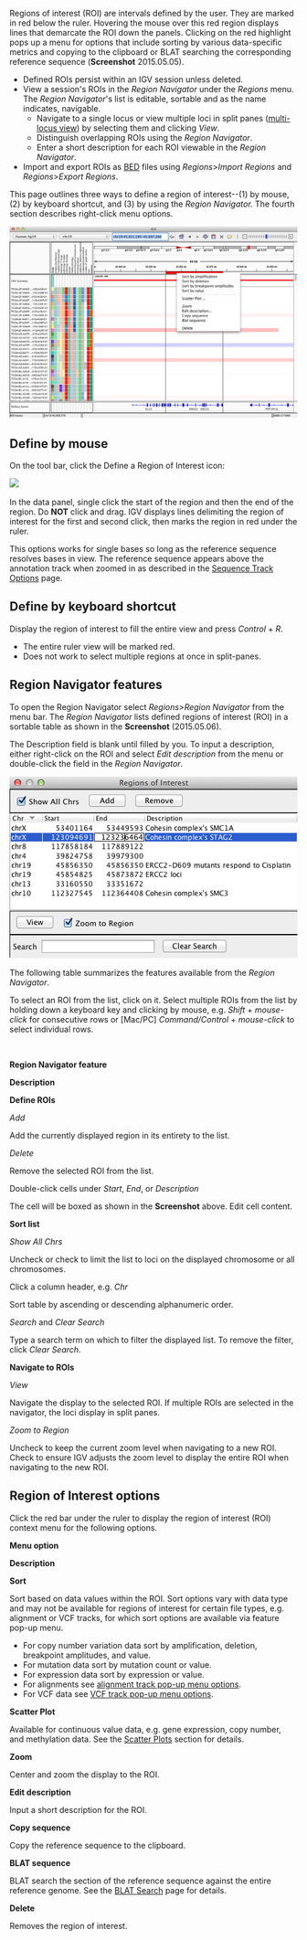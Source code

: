 Regions of interest (ROI) are intervals defined by the user. They are marked in red below the ruler. Hovering the mouse over this red region displays lines that demarcate the ROI down the panels. Clicking on the red highlight pops up a menu for options that include sorting by various data-specific metrics and copying to the clipboard or BLAT searching the corresponding reference sequence (**Screenshot** 2015.05.05).

*   Defined ROIs persist within an IGV session unless deleted.
*   View a session's ROIs in the _Region Navigator_ under the _Regions_ menu. The _Region Navigator_'s list is editable, sortable and as the name indicates, navigable.
    *   Navigate to a single locus or view multiple loci in split panes ([multi-locus view](http://software.broadinstitute.org/software/igv/multilocus_view)) by selecting them and clicking _View_.
    *   Distinguish overlapping ROIs using the _Region Navigator_.
    *   Enter a short description for each ROI viewable in the _Region Navigator_.
*   Import and export ROIs as [BED](http://www.broadinstitute.org/software/igv/BED) files using _Regions_\>_Import Regions_ and _Regions_\>_Export Regions_.

This page outlines three ways to define a region of interest--(1) by mouse, (2) by keyboard shortcut, and (3) by using the _Region Navigator._ The fourth section describes right-click menu options.

![](img/SL_IGV_ROI_BLAT2015-05-05%2016.25.58.png)

Define by mouse
---------------

On the tool bar, click the Define a Region of Interest icon:

![](img/images/icon_region_of_interest.jpg)

In the data panel, single click the start of the region and then the end of the region. Do **NOT** click and drag. IGV displays lines delimiting the region of interest for the first and second click, then marks the region in red under the ruler.

This options works for single bases so long as the reference sequence resolves bases in view. The reference sequence appears above the annotation track when zoomed in as described in the [Sequence Track Options](http://www.broadinstitute.org/software/igv/sequence_track_options) page.

Define by keyboard shortcut
---------------------------

Display the region of interest to fill the entire view and press _Control_ \+ _R_.

*   The entire ruler view will be marked red.
*   Does not work to select multiple regions at once in split-panes.

Region Navigator features
-------------------------

To open the Region Navigator select _Regions>Region Navigator_ from the menu bar. The _Region Navigator_ lists defined regions of interest (ROI) in a sortable table as shown in the **Screenshot** (2015.05.06).

The Description field is blank until filled by you. To input a description, either right-click on the ROI and select _Edit description_ from the menu or double-click the field in the _Region Navigator_.

![](img/SL_IGV_ROI_RN_2015-05-06%2011.17.36.png)

The following table summarizes the features available from the _Region Navigator_.

To select an ROI from the list, click on it. Select multiple ROIs from the list by holding down a keyboard key and clicking by mouse, e.g. _Shift_ \+ _mouse-click_ for consecutive rows or \[Mac/PC\] _Command/Control_ + _mouse-click_ to select individual rows.

 

**Region Navigator feature**

**Description**

**Define ROIs**

_Add_

Add the currently displayed region in its entirety to the list.

_Delete_

Remove the selected ROI from the list.

Double-click cells under _Start_, _End_, or _Description_

The cell will be boxed as shown in the **Screenshot** above. Edit cell content.

**Sort list**

_Show All Chrs_

Uncheck or check to limit the list to loci on the displayed chromosome or all chromosomes.

Click a column header, e.g. _Chr_

Sort table by ascending or descending alphanumeric order.

_Search_ and _Clear Search_

Type a search term on which to filter the displayed list. To remove the filter, click _Clear Search_.

**Navigate to ROIs**

_View_

Navigate the display to the selected ROI. If multiple ROIs are selected in the navigator, the loci display in split panes.

_Zoom to Region_

Uncheck to keep the current zoom level when navigating to a new ROI. Check to ensure IGV adjusts the zoom level to display the entire ROI when navigating to the new ROI.

Region of Interest options
--------------------------

Click the red bar under the ruler to display the region of interest (ROI) context menu for the following options.

**Menu option**

**Description**

**Sort**

Sort based on data values within the ROI. Sort options vary with data type and may not be available for regions of interest for certain file types, e.g. alignment or VCF tracks, for which sort options are available via feature pop-up menu.

*   For copy number variation data sort by amplification, deletion, breakpoint amplitudes, and value.
*   For mutation data sort by mutation count or value.
*   For expression data sort by expression or value.
*   For alignments see [alignment track pop-up menu options](http://www.broadinstitute.org/software/igv/PopupMenus#AlignmentTrack).
*   For VCF data see [VCF track pop-up menu options](http://www.broadinstitute.org/software/igv/PopupMenus#VCF).

**Scatter Plot**

Available for continuous value data, e.g. gene expression, copy number, and methylation data. See the [Scatter Plots](http://www.broadinstitute.org/software/igv/ScatterPlots) section for details.

**Zoom**

Center and zoom the display to the ROI.

**Edit description**

Input a short description for the ROI.

**Copy sequence**

Copy the reference sequence to the clipboard.

**BLAT sequence**

BLAT search the section of the reference sequence against the entire reference genome. See the [BLAT Search](http://www.broadinstitute.org/software/igv/BLAT) page for details.

**Delete**

Removes the region of interest.